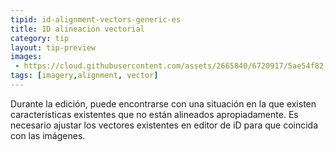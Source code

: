 ```yaml
---
tipid: id-alignment-vectors-generic-es
title: ID alineación vectorial
category: tip
layout: tip-preview
images: 
 - https://cloud.githubusercontent.com/assets/2665840/6720917/5ae54f82-cd9e-11e4-955f-16de6bf61ec7.gif
tags: [imagery,alignment, vector]
---
```

Durante la edición, puede encontrarse con una situación en la que existen características existentes que no están alineados apropiadamente. Es necesario ajustar los vectores existentes en editor de iD para que coincida con las imágenes.
